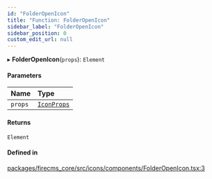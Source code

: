 ```yaml
---
id: "FolderOpenIcon"
title: "Function: FolderOpenIcon"
sidebar_label: "FolderOpenIcon"
sidebar_position: 0
custom_edit_url: null
---
```


▸ **FolderOpenIcon**(`props`): `Element`

#### Parameters

| Name | Type |
| :------ | :------ |
| `props` | [`IconProps`](../types/IconProps.md) |

#### Returns

`Element`

#### Defined in

[packages/firecms_core/src/icons/components/FolderOpenIcon.tsx:3](https://github.com/FireCMSco/firecms/blob/d45f3739/packages/firecms_core/src/icons/components/FolderOpenIcon.tsx#L3)
